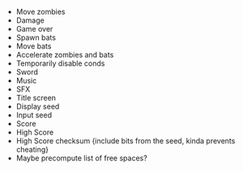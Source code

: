 - Move zombies
- Damage
- Game over
- Spawn bats
- Move bats
- Accelerate zombies and bats
- Temporarily disable conds
- Sword
- Music
- SFX
- Title screen
- Display seed
- Input seed
- Score
- High Score
- High Score checksum {include bits from the seed, kinda prevents cheating}
- Maybe precompute list of free spaces?
